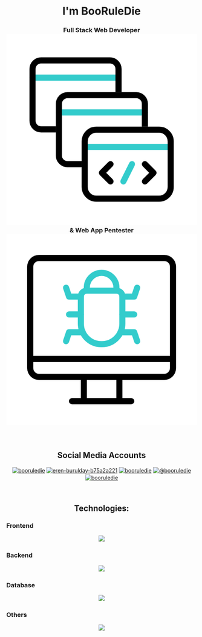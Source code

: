 <h1 align="center">I'm BooRuleDie</h1>
<h3 align="center">Full Stack Web Developer <span><img src="./gifs/coding.gif"></span>& Web App Pentester<span><img src="./gifs/virus.gif"></span></h3>

<br>

<h2 align="center">Social Media Accounts</h2>
<p align="center">
    <a href="https://twitter.com/booruledie" target="blank"><img align="center" src="https://raw.githubusercontent.com/rahuldkjain/github-profile-readme-generator/master/src/images/icons/Social/twitter.svg" alt="booruledie" height="30" width="40" /></a>
    <a href="https://linkedin.com/in/eren-burulday-b75a2a221" target="blank"><img align="center" src="https://raw.githubusercontent.com/rahuldkjain/github-profile-readme-generator/master/src/images/icons/Social/linked-in-alt.svg" alt="eren-burulday-b75a2a221" height="30" width="40" /></a>
    <a href="https://instagram.com/booruledie" target="blank"><img align="center" src="https://raw.githubusercontent.com/rahuldkjain/github-profile-readme-generator/master/src/images/icons/Social/instagram.svg" alt="booruledie" height="30" width="40" /></a>
    <a href="https://medium.com/@booruledie" target="blank"><img align="center" src="https://raw.githubusercontent.com/rahuldkjain/github-profile-readme-generator/master/src/images/icons/Social/medium.svg" alt="@booruledie" height="30" width="40" /></a>
    <a href="https://www.youtube.com/@booruledie3052" target="blank"><img align="center" src="https://raw.githubusercontent.com/rahuldkjain/github-profile-readme-generator/master/src/images/icons/Social/youtube.svg" alt="booruledie" height="30" width="40" /></a>
</p>

<br>

<h2 align="center">Technologies:</h2>
<h3 align="left">Frontend</h3>
<p align="center">
  <a href="https://skillicons.dev">
    <img src="https://skillicons.dev/icons?i=html,css,js,react,bootstrap" />
  </a>
</p>
<h3 align="left">Backend</h3>
<p align="center">
  <a href="https://skillicons.dev">
    <img src="https://skillicons.dev/icons?i=python,django,flask,fastapi,nodejs" />
  </a>
</p>
<h3 align="left">Database</h3>
<p align="center">
  <a href="https://skillicons.dev">
    <img src="https://skillicons.dev/icons?i=postgresql,mysql,sqlite,mongodb" />
  </a>
</p>
<h3 align="left">Others</h3>
<p align="center">
  <a href="https://skillicons.dev">
    <img src="https://skillicons.dev/icons?i=bash,git,docker,postman,neovim,vscode," />
  </a>
</p>

<br>

<p align="center">
    <img alt="" src="https://github-readme-stats.vercel.app/api?username=booruledie&theme=tokyonight&show_icons=true">
</p>
